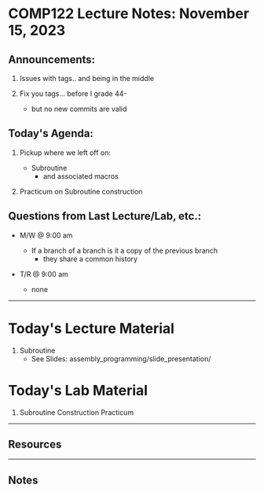 # COMP122 Lecture Notes: November 15, 2023


## Announcements:
   1. Issues with tags.. and being in the middle

   1. Fix you tags... before I grade 44-
      - but no new commits are valid


## Today's Agenda:
   1. Pickup where we left off on: 
      - Subroutine
        - and associated macros

   1. Practicum on Subroutine construction


## Questions from Last Lecture/Lab, etc.:
   * M/W @ 9:00 am
     - If a branch of a branch is it a copy of the previous branch
       * they share a common history

   * T/R @ 9:00 am
     - none


---
# Today's Lecture Material

  1. Subroutine
     - See Slides: assembly_programming/slide_presentation/
 

# Today's Lab Material

  1. Subroutine Construction Practicum


---
## Resources


---
<!-- This section for student's to place their own notes. -->
<!-- This section will not be updated by the Professor.   -->

## Notes  


